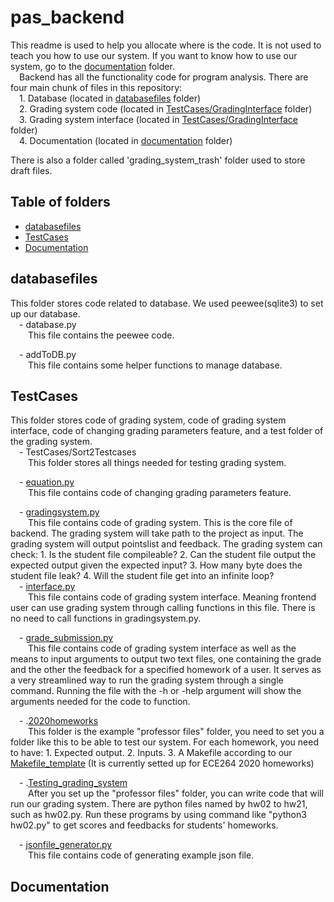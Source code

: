 # pas_backend
This readme is used to help you allocate where is the code. It is not used to teach you how to use our system. If you want to know how to use our system, go to the [documentation](documentation) folder.  
&emsp;Backend has all the functionality code for program analysis. There are four main chunk of files in this repository:  
&emsp;1. Database (located in [databasefiles](databasefiles) folder)  
&emsp;2. Grading system code (located in [TestCases/GradingInterface](TestCases/GradingInterface) folder)  
&emsp;3. Grading system interface (located in [TestCases/GradingInterface](TestCases/GradingInterface) folder)  
&emsp;4. Documentation (located in [documentation](documentation) folder)  

There is also a folder called 'grading_system_trash' folder used to store draft files.

## Table of folders
* [databasefiles](#databasefiles)
* [TestCases](#TestCases)
* [Documentation](#Documentation)

## databasefiles
This folder stores code related to database. We used peewee(sqlite3) to set up our database.  
&emsp;- database.py  
&emsp;&emsp;This file contains the peewee code.  

&emsp;- addToDB.py  
&emsp;&emsp;This file contains some helper functions to manage database.  

## TestCases
This folder stores code of grading system, code of grading system interface, code of changing grading parameters feature, and a test folder of the grading system.  
&emsp;- TestCases/Sort2Testcases  
&emsp;&emsp;This folder stores all things needed for testing grading system.  

&emsp;- [equation.py](TestCases/GradingInterface/equation.py)  
&emsp;&emsp;This file contains code of changing grading parameters feature.  

&emsp;- [gradingsystem.py](TestCases/GradingInterface/gradingsystem.py)  
&emsp;&emsp;This file contains code of grading system. This is the core file of backend. The grading system will take path to the project as input. The grading system will output pointslist and feedback. The grading system can check: 1. Is the student file compileable? 2. Can the student file output the expected output given the expected input? 3. How many byte does the student file leak? 4. Will the student file get into an infinite loop?  
&emsp;- [interface.py](TestCases/GradingInterface/interface.py)   
&emsp;&emsp;This file contains code of grading system interface. Meaning frontend user can use grading system through calling functions in this file. There is no need to call functions in gradingsystem.py. 

&emsp;- [grade_submission.py](grade_submission.py)   
&emsp;&emsp;This file contains code of grading system interface as well as the means to input arguments to output two text files, one containing the grade and the other the feedback for a specified homework of a user. It serves as a very streamlined way to run the grading system through a single command. Running the file with the -h or -help argument will show the arguments needed for the code to function.

&emsp;- .[2020homeworks](TestCases/2020homeworks)  
&emsp;&emsp;This folder is the example "professor files" folder, you need to set you a folder like this to be able to test our system. For each homework, you need to have: 1. Expected output. 2. Inputs. 3. A Makefile according to our [Makefile_template](#documentation/Makefile) (It is currently setted up for ECE264 2020 homeworks)    

&emsp;- .[Testing_grading_system](TestCases)  
&emsp;&emsp;After you set up the "professor files" folder, you can write code that will run our grading system. There are python files named by hw02 to hw21, such as hw02.py. Run these programs by using command like "python3 hw02.py" to get scores and feedbacks for students' homeworks.  

&emsp;- [jsonfile_generator.py](TestCases/jsonfile_generator.py)   
&emsp;&emsp;This file contains code of generating example json file.

## Documentation

